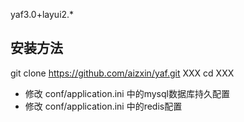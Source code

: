 ﻿yaf3.0+layui2.*

## 安装方法
git clone https://github.com/aizxin/yaf.git XXX cd XXX

* 修改 conf/application.ini 中的mysql数据库持久配置
* 修改 conf/application.ini 中的redis配置